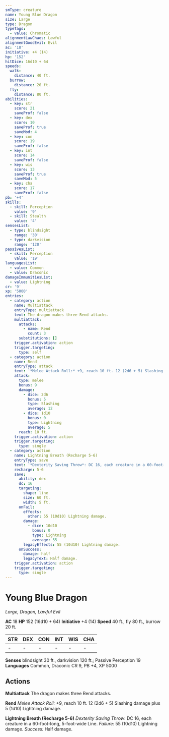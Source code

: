```yaml
---
smType: creature
name: Young Blue Dragon
size: Large
type: Dragon
typeTags:
  - value: Chromatic
alignmentLawChaos: Lawful
alignmentGoodEvil: Evil
ac: '18'
initiative: +4 (14)
hp: '152'
hitDice: 16d10 + 64
speeds:
  walk:
    distance: 40 ft.
  burrow:
    distance: 20 ft.
  fly:
    distance: 80 ft.
abilities:
  - key: str
    score: 21
    saveProf: false
  - key: dex
    score: 10
    saveProf: true
    saveMod: 4
  - key: con
    score: 19
    saveProf: false
  - key: int
    score: 14
    saveProf: false
  - key: wis
    score: 13
    saveProf: true
    saveMod: 5
  - key: cha
    score: 17
    saveProf: false
pb: '+4'
skills:
  - skill: Perception
    value: '9'
  - skill: Stealth
    value: '4'
sensesList:
  - type: blindsight
    range: '30'
  - type: darkvision
    range: '120'
passivesList:
  - skill: Perception
    value: '19'
languagesList:
  - value: Common
  - value: Draconic
damageImmunitiesList:
  - value: Lightning
cr: '9'
xp: '5000'
entries:
  - category: action
    name: Multiattack
    entryType: multiattack
    text: The dragon makes three Rend attacks.
    multiattack:
      attacks:
        - name: Rend
          count: 3
      substitutions: []
    trigger.activation: action
    trigger.targeting:
      type: self
  - category: action
    name: Rend
    entryType: attack
    text: '*Melee Attack Roll:* +9, reach 10 ft. 12 (2d6 + 5) Slashing damage plus 5 (1d10) Lightning damage.'
    attack:
      type: melee
      bonus: 9
      damage:
        - dice: 2d6
          bonus: 5
          type: Slashing
          average: 12
        - dice: 1d10
          bonus: 0
          type: Lightning
          average: 5
      reach: 10 ft.
    trigger.activation: action
    trigger.targeting:
      type: single
  - category: action
    name: Lightning Breath (Recharge 5-6)
    entryType: save
    text: '*Dexterity Saving Throw*: DC 16, each creature in a 60-foot-long, 5-foot-wide Line. *Failure:*  55 (10d10) Lightning damage. *Success:*  Half damage.'
    recharge: 5-6
    save:
      ability: dex
      dc: 16
      targeting:
        shape: line
        size: 60 ft.
        width: 5 ft.
      onFail:
        effects:
          other: 55 (10d10) Lightning damage.
        damage:
          - dice: 10d10
            bonus: 0
            type: Lightning
            average: 55
        legacyEffects: 55 (10d10) Lightning damage.
      onSuccess:
        damage: half
        legacyText: Half damage.
    trigger.activation: action
    trigger.targeting:
      type: single
---
```


# Young Blue Dragon
*Large, Dragon, Lawful Evil*

**AC** 18
**HP** 152 (16d10 + 64)
**Initiative** +4 (14)
**Speed** 40 ft., fly 80 ft., burrow 20 ft.

| STR | DEX | CON | INT | WIS | CHA |
| --- | --- | --- | --- | --- | --- |
| - | - | - | - | - | - |

**Senses** blindsight 30 ft., darkvision 120 ft.; Passive Perception 19
**Languages** Common, Draconic
CR 9, PB +4, XP 5000

## Actions

**Multiattack**
The dragon makes three Rend attacks.

**Rend**
*Melee Attack Roll:* +9, reach 10 ft. 12 (2d6 + 5) Slashing damage plus 5 (1d10) Lightning damage.

**Lightning Breath (Recharge 5-6)**
*Dexterity Saving Throw*: DC 16, each creature in a 60-foot-long, 5-foot-wide Line. *Failure:*  55 (10d10) Lightning damage. *Success:*  Half damage.

